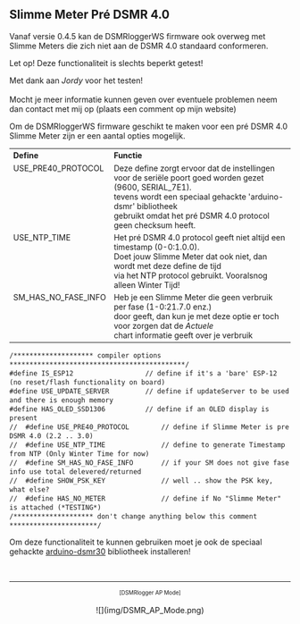 ## Slimme Meter Pré DSMR 4.0

Vanaf versie 0.4.5 kan de DSMRloggerWS firmware ook overweg met Slimme Meters
die zich niet aan de DSMR 4.0 standaard conformeren.

<div class="admonition note">
<p class="admonition-title">Let op!  Deze functionaliteit is slechts beperkt getest!</p>
Met dank aan <i>Jordy</i> voor het testen!
<br>
<br>Mocht je meer informatie kunnen geven over eventuele
problemen neem dan contact met mij op (plaats een comment op mijn website)

</div>

Om de DSMRloggerWS firmware geschikt te maken voor een pré DSMR 4.0 Slimme 
Meter zijn er een aantal opties mogelijk.

<table>
<tr>
<th align="left">Define</th><th align="left">Functie</th>
</tr><tr>
<td style="vertical-align:top">USE_PRE40_PROTOCOL</td><td>Deze define zorgt ervoor dat de instellingen 
<br>voor de seriële poort goed worden gezet (9600, SERIAL_7E1).
<br>tevens wordt een speciaal gehackte 'arduino-dsmr' bibliotheek
<br>gebruikt omdat het pré DSMR 4.0 protocol geen checksum heeft.</td>
</tr><tr>
<td style="vertical-align:top">USE_NTP_TIME</td><td>Het pré DSMR 4.0 protocol geeft niet altijd een timestamp (0-0:1.0.0).
<br>Doet jouw Slimme Meter dat ook niet, dan wordt met deze define de tijd
<br>via het NTP protocol gebruikt. Vooralsnog alleen Winter Tijd!</td>
</tr><tr>
<td style="vertical-align:top">SM_HAS_NO_FASE_INFO</td><td>Heb je een Slimme Meter die geen verbruik per fase (1-0:21.7.0 enz.)
<br>door geeft, dan kun je met deze optie er toch voor zorgen dat de <i>Actuele</i> 
<br>chart informatie geeft over je verbruik</td>
</tr>
</table>


```
/******************** compiler options  ********************************************/
#define IS_ESP12                  // define if it's a 'bare' ESP-12 (no reset/flash functionality on board)
#define USE_UPDATE_SERVER         // define if updateServer to be used and there is enough memory
#define HAS_OLED_SSD1306          // define if an OLED display is present
//  #define USE_PRE40_PROTOCOL        // define if Slimme Meter is pre DSMR 4.0 (2.2 .. 3.0)
//  #define USE_NTP_TIME              // define to generate Timestamp from NTP (Only Winter Time for now)
//  #define SM_HAS_NO_FASE_INFO       // if your SM does not give fase info use total delevered/returned
//  #define SHOW_PSK_KEY              // well .. show the PSK key, what else?
//  #define HAS_NO_METER              // define if No "Slimme Meter" is attached (*TESTING*)
/******************** don't change anything below this comment **********************/
```

Om deze functionaliteit te kunnen gebruiken moet je ook de speciaal gehackte 
<a href="https://github.com/mrWheel/arduino-dsmr30" target="_blank">
arduino-dsmr30</a> bibliotheek installeren!

<br>

---
<center  style="font-size: 70%">[DSMRlogger AP Mode]</center><br>
<center>![](img/DSMR_AP_Mode.png)</center>

